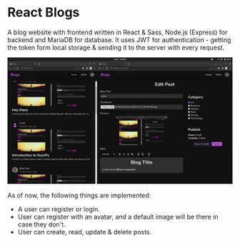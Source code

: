 # React Blogs
A blog website with frontend written in React & Sass, Node.js (Express) for backend and MariaDB for database. It uses JWT for authentication - getting the token form local storage & sending it to the server with every request.

![Screenshot](ss.png "Screenshot")

As of now, the following things are implemented:
 - A user can register or login.
 - User can register with an avatar, and a default image will be there in case they don't.
 - User can create, read, update & delete posts.